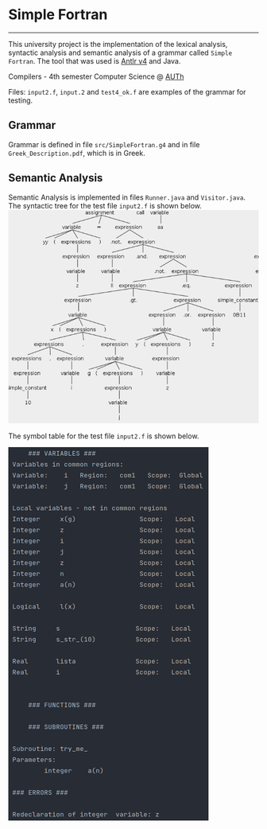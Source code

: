 # Simple Fortran
___
This university project is the implementation of the lexical analysis, syntactic analysis
and
semantic analysis of a grammar called
`Simple Fortran`. The tool that was used is [Antlr v4](https://www.antlr.org/) and Java.

Compilers - 4th semester Computer Science @ [AUTh](https://www.auth.gr/)

Files: `input2.f`, `input.2` and `test4_ok.f` are examples of the grammar for testing.

## Grammar 
Grammar is defined in file `src/SimpleFortran.g4` and in file `Greek_Description.pdf`, which is in Greek.
## Semantic Analysis
Semantic Analysis is implemented in files `Runner.java` and `Visitor.java`.
The syntactic tree for the test file `input2.f` is shown below.
![](images/input2_tree.png)

The symbol table for the test file `input2.f` is shown below.

![](images/input1_table.png)